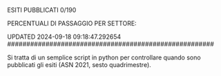 ESITI PUBBLICATI 0/190 

PERCENTUALI DI PASSAGGIO PER SETTORE:

UPDATED 2024-09-18 09:18:47.292654
###################################################### 

Si tratta di un semplice script in python per controllare quando sono pubblicati gli esiti (ASN 2021, sesto quadrimestre).

